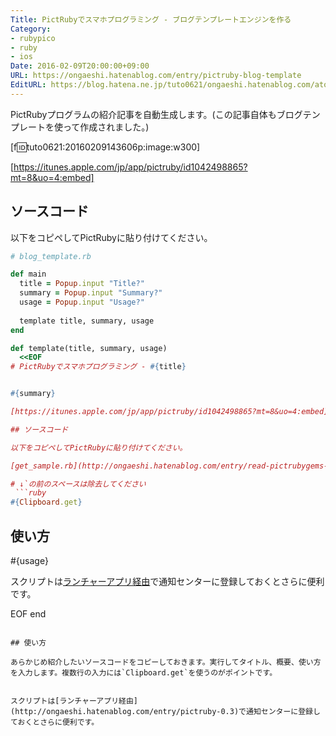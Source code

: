 ```yaml
---
Title: PictRubyでスマホプログラミング - ブログテンプレートエンジンを作る
Category:
- rubypico
- ruby
- ios
Date: 2016-02-09T20:00:00+09:00
URL: https://ongaeshi.hatenablog.com/entry/pictruby-blog-template
EditURL: https://blog.hatena.ne.jp/tuto0621/ongaeshi.hatenablog.com/atom/entry/6653586347156613703
---
```


PictRubyプログラムの紹介記事を自動生成します。(この記事自体もブログテンプレートを使って作成されました。)

[f:id:tuto0621:20160209143606p:image:w300]

[https://itunes.apple.com/jp/app/pictruby/id1042498865?mt=8&uo=4:embed]

## ソースコード

以下をコピペしてPictRubyに貼り付けてください。

```ruby
# blog_template.rb

def main
  title = Popup.input "Title?"
  summary = Popup.input "Summary?"
  usage = Popup.input "Usage?"
  
  template title, summary, usage
end

def template(title, summary, usage)
  <<EOF
# PictRubyでスマホプログラミング - #{title}


#{summary}

[https://itunes.apple.com/jp/app/pictruby/id1042498865?mt=8&uo=4:embed]

## ソースコード

以下をコピペしてPictRubyに貼り付けてください。

[get_sample.rb](http://ongaeshi.hatenablog.com/entry/read-pictrubygems-script-from-pictruby-app)を使って``でも取得するとこができます。

# ↓`の前のスペースは除去してください
 ```ruby
#{Clipboard.get}
 ```

## 使い方

#{usage}


スクリプトは[ランチャーアプリ経由](http://ongaeshi.hatenablog.com/entry/pictruby-0.3)で通知センターに登録しておくとさらに便利です。


EOF
end
```

## 使い方

あらかじめ紹介したいソースコードをコピーしておきます。実行してタイトル、概要、使い方を入力します。複数行の入力には`Clipboard.get`を使うのがポイントです。


スクリプトは[ランチャーアプリ経由](http://ongaeshi.hatenablog.com/entry/pictruby-0.3)で通知センターに登録しておくとさらに便利です。


